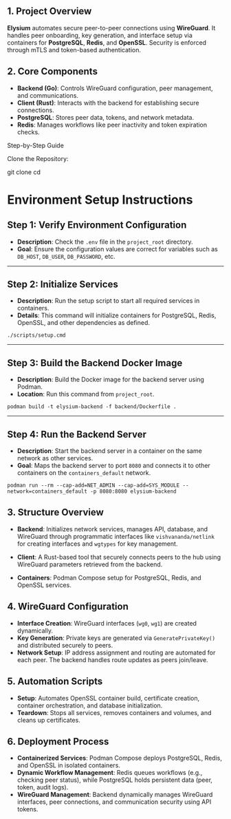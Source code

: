 ## 1. Project Overview
**Elysium** automates secure peer-to-peer connections using **WireGuard**. It handles peer onboarding, key generation, and interface setup via containers for **PostgreSQL**, **Redis**, and **OpenSSL**. Security is enforced through mTLS and token-based authentication.

## 2. Core Components
- **Backend (Go)**: Controls WireGuard configuration, peer management, and communications.
- **Client (Rust)**: Interacts with the backend for establishing secure connections.
- **PostgreSQL**: Stores peer data, tokens, and network metadata.
- **Redis**: Manages workflows like peer inactivity and token expiration checks.

Step-by-Step Guide

Clone the Repository:

git clone <repository-url>
cd <repository-directory>

# Environment Setup Instructions

## Step 1: Verify Environment Configuration
- **Description**: Check the `.env` file in the `project_root` directory.
- **Goal**: Ensure the configuration values are correct for variables such as `DB_HOST`, `DB_USER`, `DB_PASSWORD`, etc.

---

## Step 2: Initialize Services
- **Description**: Run the setup script to start all required services in containers.
- **Details**: This command will initialize containers for PostgreSQL, Redis, OpenSSL, and other dependencies as defined.
```
./scripts/setup.cmd
```

---

## Step 3: Build the Backend Docker Image
- **Description**: Build the Docker image for the backend server using Podman.
- **Location**: Run this command from `project_root`.
```
podman build -t elysium-backend -f backend/Dockerfile .
```

---

## Step 4: Run the Backend Server
- **Description**: Start the backend server in a container on the same network as other services.
- **Goal**: Maps the backend server to port `8080` and connects it to other containers on the `containers_default` network.
```
podman run --rm --cap-add=NET_ADMIN --cap-add=SYS_MODULE --network=containers_default -p 8080:8080 elysium-backend
```




## 3. Structure Overview
- **Backend**: Initializes network services, manages API, database, and WireGuard through programmatic interfaces like `vishvananda/netlink` for creating interfaces and `wgtypes` for key management.
  
- **Client**: A Rust-based tool that securely connects peers to the hub using WireGuard parameters retrieved from the backend.

- **Containers**: Podman Compose setup for PostgreSQL, Redis, and OpenSSL services.

## 4. WireGuard Configuration
- **Interface Creation**: WireGuard interfaces (`wg0`, `wg1`) are created dynamically.
- **Key Generation**: Private keys are generated via `GeneratePrivateKey()` and distributed securely to peers.
- **Network Setup**: IP address assignment and routing are automated for each peer. The backend handles route updates as peers join/leave.

## 5. Automation Scripts
- **Setup**: Automates OpenSSL container build, certificate creation, container orchestration, and database initialization.
- **Teardown**: Stops all services, removes containers and volumes, and cleans up certificates.

## 6. Deployment Process
- **Containerized Services**: Podman Compose deploys PostgreSQL, Redis, and OpenSSL in isolated containers.
- **Dynamic Workflow Management**: Redis queues workflows (e.g., checking peer status), while PostgreSQL holds persistent data (peer, token, audit logs).
- **WireGuard Management**: Backend dynamically manages WireGuard interfaces, peer connections, and communication security using API tokens.
